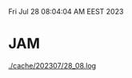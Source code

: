 Fri Jul 28 08:04:04 AM EEST 2023
# JAM
<a href='./cache/202307/28_08.log'>./cache/202307/28_08.log</a>
